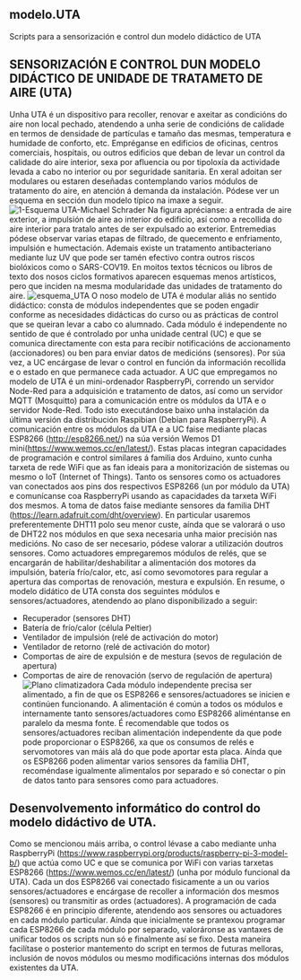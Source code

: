 ## modelo.UTA
Scripts para a sensorización e control dun modelo didáctico de UTA


## SENSORIZACIÓN E CONTROL DUN MODELO DIDÁCTICO DE UNIDADE DE TRATAMETO DE AIRE (UTA)
Unha UTA é un dispositivo para recoller, renovar e axeitar as condicións do aire non local pechado, atendendo a unha serie de condicións de calidade en termos de densidade de partículas e tamaño das mesmas, temperatura e humidade de conforto, etc. Empréganse en edificios de oficinas, centros comerciais, hospitais, ou outros edificios que deban de levar un control da calidade do aire interior, sexa por afluencia ou por tipoloxía da actividade levada a cabo no interior ou por seguridade sanitaria. En xeral adoitan ser modulares ou estaren deseñadas contemplando varios módulos de tratamento do aire, en atención á demanda da instalación. 
Pódese ver un esquema en sección dun modelo típico na imaxe a seguir.
![1-Esquema UTA-Michael Schrader](https://user-images.githubusercontent.com/26594148/112735085-36857580-8f4a-11eb-89ed-fc836d8e7808.jpg)
Na figura aprécianse: a entrada de aire exterior, a impulsión de aire ao interior do edificio, así como a recollida do aire interior para tratalo antes de ser expulsado ao exterior. Entremedias pódese observar varias etapas de filtrado, de quecemento e enfriamento, impulsión e humectación. Ademais existe un tratamento antibacteriano mediante luz UV que pode ser tamén efectivo contra outros riscos biolóxicos como o SARS-COV19.
En moitos textos técnicos ou libros de texto dos nosos ciclos formativos aparecen esquemas menos artísticos, pero que inciden na mesma modularidade das unidades de tratamento do aire.
![esquema_UTA](https://user-images.githubusercontent.com/26594148/112735451-59b12480-8f4c-11eb-8c3f-7bdc9ffdc0ab.jpg)
O noso modelo de UTA é modular aliás no sentido didáctico: consta de módulos independentes que se poden engadir conforme as necesidades didácticas do curso ou as prácticas de control que se queiran levar a cabo co alumnado. Cada módulo é independente no sentido de que é controlado por unha unidade central (UC) e que se comunica directamente con esta para recibir notificacións de accionamento (accionadores) ou ben para enviar datos de medicións (sensores). Por súa vez, a UC encárgase de levar o control en función da información recollida e o estado en que permanece cada actuador.
A UC que empregamos no modelo de UTA é un mini-ordenador RaspberryPi, correndo un servidor Node-Red para a adquisición e tratamento de datos, así como un servidor MQTT (Mosquitto) para a comunicación entre os módulos da UTA e o servidor Node-Red. Todo isto executándose baixo unha instalación da última versión da distribución Raspibian (Debian para RaspberryPi).
A comunicación entre os módulos da UTA  e a UC faise mediante placas ESP8266 (http://esp8266.net/) na súa versión Wemos D1 mini(https://www.wemos.cc/en/latest/). Estas placas integran capacidades de programación e control similares á familia dos Arduino, xunto cunha tarxeta de rede WiFi que as fan ideais para a monitorización de sistemas ou mesmo o IoT (Internet of Things). Tanto os sensores como os actuadores van conectados aos pins dos respectivos ESP8266 (un por módulo da UTA) e comunícanse coa RaspberryPi usando as capacidades da tarxeta WiFi dos mesmos.
A toma de datos faise mediante sensores da familia DHT (https://learn.adafruit.com/dht/overview). En particular usaremos preferentemente DHT11 polo seu menor custe, aínda que se valorará o uso de DHT22 nos módulos en que sexa necesaria unha maior precisión nas medicións. No caso de ser necesario, pódese valorar a utilización doutros sensores. Como actuadores empregaremos módulos de relés, que se encargarán de habilitar/deshabilitar a alimentación dos motores da impulsión, batería frío/calor, etc, así como sevomotores para regular a apertura das comportas de renovación, mestura e expulsión.
En resume, o modelo didático de UTA consta dos seguintes módulos e sensores/actuadores, atendendo ao plano disponibilizado a seguir:
  * Recuperador (sensores DHT)
  * Batería de frío/calor (célula Peltier)
  * Ventilador de impulsión (relé de activación do motor)
  * Ventilador de retorno (relé de activación do motor)
  * Comportas de aire de expulsión e de mestura (sevos de regulación de apertura)
  * Comportas de aire de renovación (servo de regulación de apertura)
![Plano climatizadora](https://user-images.githubusercontent.com/26594148/112736210-376dd580-8f51-11eb-8d17-af8903b13c87.png)
Cada módulo independente precisa ser alimentado, a fin de que os ESP8266 e sensores/actuadores se inicien e continúen funcionando. A alimentación é común a todos os módulos e internamente tanto sensores/actuadores como ESP8266 aliméntanse en paralelo da mesma fonte. É recomendable que todos os sensores/actuadores reciban alimentación independente da que pode pode proporcionar o ESP8266, xa que os consumos de relés e servomotores van máis alá do que pode aportar esta placa. Aínda que os ESP8266 poden alimentar varios sensores da familia DHT, recoméndase igualmente alimentalos por separado e só conectar o pin de datos tanto para sensores como para actuadores.

## Desenvolvemento informático do control do modelo didáctivo de UTA.
Como se mencionou máis arriba, o control lévase a cabo mediante unha RaspberryPi (https://www.raspberrypi.org/products/raspberry-pi-3-model-b/) que actúa como UC e que se comunica por WiFi con varias tarxetas ESP8266 (https://www.wemos.cc/en/latest/) (unha por módulo funcional da UTA). Cada un dos ESP8266 vai conectado fisicamente a un ou varios sensores/actuadores e encárgase de recoller a información dos mesmos (sensores) ou transmitir as ordes (actuadores). A programación de cada ESP8266 é en principio diferente, atendendo aos sensores ou actuadores en cada módulo particular. Aínda que inicialmente se prantexou programar cada ESP8266 de cada módulo por separado, valoráronse as vantaxes de unificar todos os scripts nun só e finalmente así se fixo. Desta maneira facilítase o posterior mantemento do script en termos de futuras melloras, inclusión de novos módulos ou mesmo modificacións internas dos módulos existentes da UTA.







